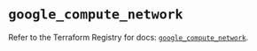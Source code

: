# `google_compute_network`

Refer to the Terraform Registry for docs: [`google_compute_network`](https://registry.terraform.io/providers/hashicorp/google-beta/6.5.0/docs/resources/google_compute_network).
